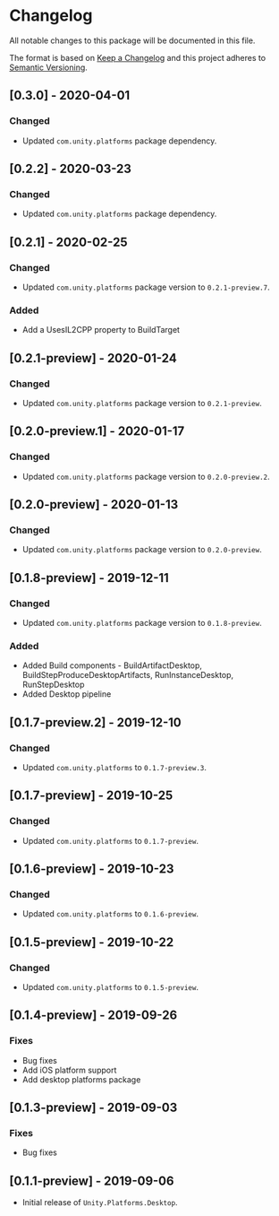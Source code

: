 # Changelog
All notable changes to this package will be documented in this file.

The format is based on [Keep a Changelog](http://keepachangelog.com/en/1.0.0/)
and this project adheres to [Semantic Versioning](http://semver.org/spec/v2.0.0.html).

## [0.3.0] - 2020-04-01

### Changed
- Updated `com.unity.platforms` package dependency.

## [0.2.2] - 2020-03-23

### Changed
- Updated `com.unity.platforms` package dependency.

## [0.2.1] - 2020-02-25

### Changed
- Updated `com.unity.platforms` package version to `0.2.1-preview.7`.

### Added
- Add a UsesIL2CPP property to BuildTarget

## [0.2.1-preview] - 2020-01-24

### Changed
- Updated `com.unity.platforms` package version to `0.2.1-preview`.

## [0.2.0-preview.1] - 2020-01-17

### Changed
- Updated `com.unity.platforms` package version to `0.2.0-preview.2`.

## [0.2.0-preview] - 2020-01-13

### Changed
- Updated `com.unity.platforms` package version to `0.2.0-preview`.

## [0.1.8-preview] - 2019-12-11

### Changed
- Updated `com.unity.platforms` package version to `0.1.8-preview`.

### Added
- Added Build components - BuildArtifactDesktop, BuildStepProduceDesktopArtifacts, RunInstanceDesktop, RunStepDesktop
- Added Desktop pipeline

## [0.1.7-preview.2] - 2019-12-10

### Changed
- Updated `com.unity.platforms` to `0.1.7-preview.3`.

## [0.1.7-preview] - 2019-10-25

### Changed
- Updated `com.unity.platforms` to `0.1.7-preview`.

## [0.1.6-preview] - 2019-10-23

### Changed
- Updated `com.unity.platforms` to `0.1.6-preview`.

## [0.1.5-preview] - 2019-10-22

### Changed
- Updated `com.unity.platforms` to `0.1.5-preview`.

## [0.1.4-preview] - 2019-09-26

### Fixes
- Bug fixes  
- Add iOS platform support
- Add desktop platforms package

## [0.1.3-preview] - 2019-09-03

### Fixes
- Bug fixes

## [0.1.1-preview] - 2019-09-06

- Initial release of `Unity.Platforms.Desktop`.
